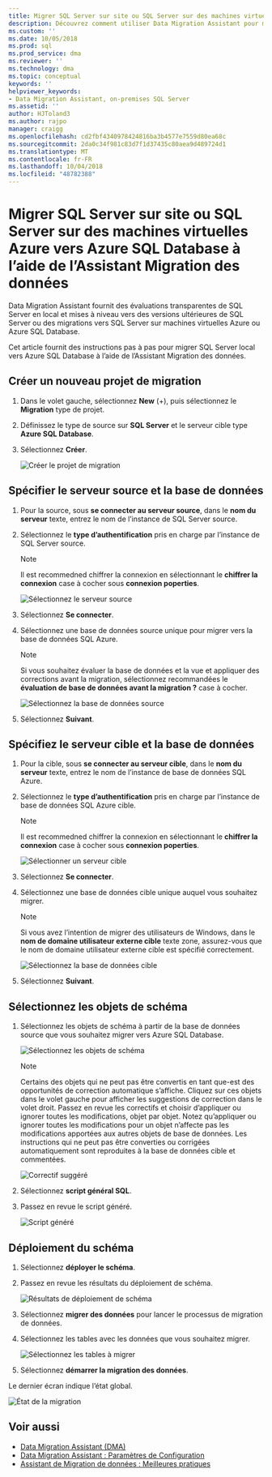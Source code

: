 ```yaml
---
title: Migrer SQL Server sur site ou SQL Server sur des machines virtuelles Azure vers Azure SQL Database à l’aide de l’Assistant Migration des données | Microsoft Docs
description: Découvrez comment utiliser Data Migration Assistant pour migrer un serveur local SQL Server vers Azure SQL Database
ms.custom: ''
ms.date: 10/05/2018
ms.prod: sql
ms.prod_service: dma
ms.reviewer: ''
ms.technology: dma
ms.topic: conceptual
keywords: ''
helpviewer_keywords:
- Data Migration Assistant, on-premises SQL Server
ms.assetid: ''
author: HJToland3
ms.author: rajpo
manager: craigg
ms.openlocfilehash: cd2fbf4340978424816ba3b4577e7559d80ea68c
ms.sourcegitcommit: 2da0c34f981c83d7f1d37435c80aea9d489724d1
ms.translationtype: MT
ms.contentlocale: fr-FR
ms.lasthandoff: 10/04/2018
ms.locfileid: "48782388"
---
```

# <a name="migrate-on-premises-sql-server-or-sql-server-on-azure-vms-to-azure-sql-database-using-the-data-migration-assistant"></a>Migrer SQL Server sur site ou SQL Server sur des machines virtuelles Azure vers Azure SQL Database à l’aide de l’Assistant Migration des données

Data Migration Assistant fournit des évaluations transparentes de SQL Server en local et mises à niveau vers des versions ultérieures de SQL Server ou des migrations vers SQL Server sur machines virtuelles Azure ou Azure SQL Database.

Cet article fournit des instructions pas à pas pour migrer SQL Server local vers Azure SQL Database à l’aide de l’Assistant Migration des données.   

## <a name="create-a-new-migration-project"></a>Créer un nouveau projet de migration

1. Dans le volet gauche, sélectionnez **New** (+), puis sélectionnez le **Migration** type de projet.

2. Définissez le type de source sur **SQL Server** et le serveur cible type **Azure SQL Database**.

3. Sélectionnez **Créer**.

   ![Créer le projet de migration](../dma/media/NewCreate1.png)

## <a name="specify-the-source-server-and-database"></a>Spécifier le serveur source et la base de données

1. Pour la source, sous **se connecter au serveur source**, dans le **nom du serveur** texte, entrez le nom de l’instance de SQL Server source.

2. Sélectionnez le **type d’authentification** pris en charge par l’instance de SQL Server source.

   > [!NOTE]
   > Il est recommedned chiffrer la connexion en sélectionnant le **chiffrer la connexion** case à cocher sous **connexion poperties**.

    ![Sélectionnez le serveur source](../dma/media/select-source-server.png)

3. Sélectionnez **Se connecter**.

4. Sélectionnez une base de données source unique pour migrer vers la base de données SQL Azure.

   > [!NOTE]
   > Si vous souhaitez évaluer la base de données et la vue et appliquer des corrections avant la migration, sélectionnez recommandées le **évaluation de base de données avant la migration ?** case à cocher.

    ![Sélectionnez la base de données source](../dma/media/select-source-database.png)

5. Sélectionnez **Suivant**.

## <a name="specify-the-target-server-and-database"></a>Spécifiez le serveur cible et la base de données

1. Pour la cible, sous **se connecter au serveur cible**, dans le **nom du serveur** texte, entrez le nom de l’instance de base de données SQL Azure. 

2. Sélectionnez le **type d’authentification** pris en charge par l’instance de base de données SQL Azure cible.

   > [!NOTE]
   > Il est recommedned chiffrer la connexion en sélectionnant le **chiffrer la connexion** case à cocher sous **connexion poperties**.

     ![Sélectionner un serveur cible](../dma/media/select-target-server.png)

3. Sélectionnez **Se connecter**.

4. Sélectionnez une base de données cible unique auquel vous souhaitez migrer.

   > [!NOTE]
   > Si vous avez l’intention de migrer des utilisateurs de Windows, dans le **nom de domaine utilisateur externe cible** texte zone, assurez-vous que le nom de domaine utilisateur externe cible est spécifié correctement.

    ![Sélectionnez la base de données cible](../dma/media/select-target-database.png)

5. Sélectionnez **Suivant**.

## <a name="select-schema-objects"></a>Sélectionnez les objets de schéma

1.  Sélectionnez les objets de schéma à partir de la base de données source que vous souhaitez migrer vers Azure SQL Database.

    ![Sélectionnez les objets de schéma](../dma/media/select-schema-objects.png)

       > [!NOTE]
       > Certains des objets qui ne peut pas être convertis en tant que-est des opportunités de correction automatique s’affiche. Cliquez sur ces objets dans le volet gauche pour afficher les suggestions de correction dans le volet droit. Passez en revue les correctifs et choisir d’appliquer ou ignorer toutes les modifications, objet par objet. Notez qu’appliquer ou ignorer toutes les modifications pour un objet n’affecte pas les modifications apportées aux autres objets de base de données. Les instructions qui ne peut pas être converties ou corrigées automatiquement sont reproduites à la base de données cible et commentées.

    ![Correctif suggéré](../dma/media/suggested-fix.png)

2. Sélectionnez **script général SQL**.
 
3. Passez en revue le script généré.

    ![Script généré](../dma/media/generated-script.png)

## <a name="deploy-schema"></a>Déploiement du schéma

1. Sélectionnez **déployer le schéma**.

2. Passez en revue les résultats du déploiement de schéma.
 
    ![Résultats de déploiement de schéma](../dma/media/schema-deployment-results.png)

3. Sélectionnez **migrer des données** pour lancer le processus de migration de données.
 
4. Sélectionnez les tables avec les données que vous souhaitez migrer.

    ![Sélectionnez les tables à migrer](../dma/media/select-tables-to-migrate.png) 

5. Sélectionnez **démarrer la migration des données**.
 
Le dernier écran indique l’état global.

   ![État de la migration](../dma/media/migration-status.png) 

## <a name="see-also"></a>Voir aussi

- [Data Migration Assistant (DMA)](../dma/dma-overview.md)
- [Data Migration Assistant : Paramètres de Configuration](../dma/dma-configurationsettings.md)
- [Assistant de Migration de données : Meilleures pratiques](../dma/dma-bestpractices.md)
